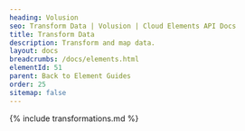 ```yaml
---
heading: Volusion
seo: Transform Data | Volusion | Cloud Elements API Docs
title: Transform Data
description: Transform and map data.
layout: docs
breadcrumbs: /docs/elements.html
elementId: 51
parent: Back to Element Guides
order: 25
sitemap: false
---
```


{% include transformations.md %}
